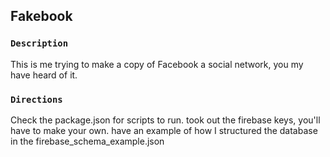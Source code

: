 
## Fakebook
### `Description`

This is me trying to make a copy of Facebook a social network, you my have heard of it. 



### `Directions`

Check the package.json for scripts to run.
took out the firebase keys, you'll have to make your own.
have an example of how I structured the database in the firebase_schema_example.json
